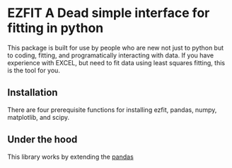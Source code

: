 # EZFIT A Dead simple interface for fitting in python

This package is built for use by people who are new not just to python but to coding,
fitting, and programatically interacting with data. If you have experience with
EXCEL, but need to fit data using least squares fitting, this is the tool for you.

## Installation
There are four prerequisite functions for installing ezfit, pandas, numpy, matplotlib,
and scipy.

## Under the hood
This library works by extending the [pandas](https://pandas.pydata.org/)

